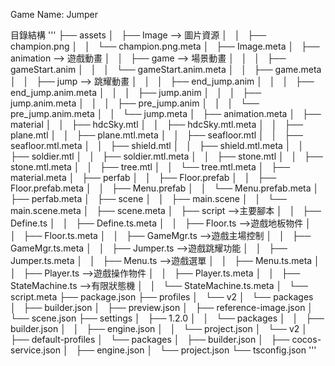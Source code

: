 Game Name: Jumper

目錄結構
'''
├── assets
│   ├── Image --> 圖片資源
│   │   ├── champion.png
│   │   └── champion.png.meta
│   ├── Image.meta
│   ├── animation --> 遊戲動畫
│   │   ├── game --> 場景動畫
│   │   │   ├── gameStart.anim
│   │   │   └── gameStart.anim.meta
│   │   ├── game.meta
│   │   ├── jump --> 跳耀動畫
│   │   │   ├── end_jump.anim
│   │   │   ├── end_jump.anim.meta
│   │   │   ├── jump.anim
│   │   │   ├── jump.anim.meta
│   │   │   ├── pre_jump.anim
│   │   │   └── pre_jump.anim.meta
│   │   └── jump.meta
│   ├── animation.meta
│   ├── material
│   │   ├── hdcSky.mtl
│   │   ├── hdcSky.mtl.meta
│   │   ├── plane.mtl
│   │   ├── plane.mtl.meta
│   │   ├── seafloor.mtl
│   │   ├── seafloor.mtl.meta
│   │   ├── shield.mtl
│   │   ├── shield.mtl.meta
│   │   ├── soldier.mtl
│   │   ├── soldier.mtl.meta
│   │   ├── stone.mtl
│   │   ├── stone.mtl.meta
│   │   ├── tree.mtl
│   │   └── tree.mtl.meta
│   ├── material.meta
│   ├── perfab
│   │   ├── Floor.prefab
│   │   ├── Floor.prefab.meta
│   │   ├── Menu.prefab
│   │   └── Menu.prefab.meta
│   ├── perfab.meta
│   ├── scene
│   │   ├── main.scene
│   │   └── main.scene.meta
│   ├── scene.meta
│   ├── script -->主要腳本
│   │   ├── Define.ts
│   │   ├── Define.ts.meta
│   │   ├── Floor.ts -->遊戲地板物件
│   │   ├── Floor.ts.meta
│   │   ├── GameMgr.ts -->遊戲主場控制
│   │   ├── GameMgr.ts.meta
│   │   ├── Jumper.ts -->遊戲跳耀功能
│   │   ├── Jumper.ts.meta
│   │   ├── Menu.ts -->遊戲選單
│   │   ├── Menu.ts.meta
│   │   ├── Player.ts -->遊戲操作物件
│   │   ├── Player.ts.meta
│   │   ├── StateMachine.ts -->有限狀態機
│   │   └── StateMachine.ts.meta
│   └── script.meta
├── package.json
├── profiles
│   └── v2
│       └── packages
│           ├── builder.json
│           ├── preview.json
│           ├── reference-image.json
│           └── scene.json
├── settings
│   ├── 1.2.0
│   │   └── packages
│   │       ├── builder.json
│   │       ├── engine.json
│   │       └── project.json
│   └── v2
│       ├── default-profiles
│       └── packages
│           ├── builder.json
│           ├── cocos-service.json
│           ├── engine.json
│           └── project.json
└── tsconfig.json
'''
